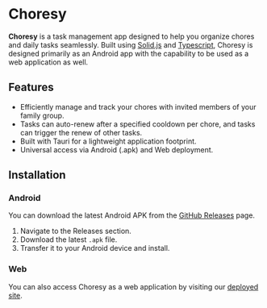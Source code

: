 # Choresy

**Choresy** is a task management app designed to help you organize chores and daily tasks seamlessly. Built using [Solid.js](https://www.solidjs.com/) and [Typescript](https://www.typescriptlang.org/), Choresy is designed primarily as an Android app with the capability to be used as a web application as well.

## Features

- Efficiently manage and track your chores with invited members of your family group.
- Tasks can auto-renew after a specified cooldown per chore, and tasks can trigger the renew of other tasks.
- Built with Tauri for a lightweight application footprint.
- Universal access via Android (.apk) and Web deployment.

## Installation

### Android

You can download the latest Android APK from the [GitHub Releases](https://github.com/pridgey/Choresy/releases) page.

1. Navigate to the Releases section.
2. Download the latest `.apk` file.
3. Transfer it to your Android device and install.

### Web

You can also access Choresy as a web application by visiting our [deployed site](https://yourwebsite.com).
